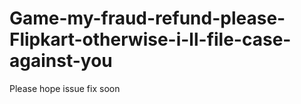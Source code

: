 # Game-my-fraud-refund-please-Flipkart-otherwise-i-ll-file-case-against-you
Please hope issue fix soon
